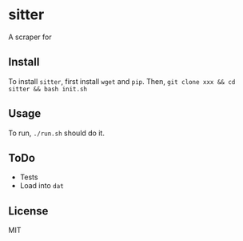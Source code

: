 # sitter

A scraper for 

## Install

To install `sitter`, first install `wget` and `pip`. Then, `git clone xxx && cd sitter && bash init.sh`

## Usage

To run, `./run.sh` should do it.

## ToDo

* Tests
* Load into `dat`

## License

MIT